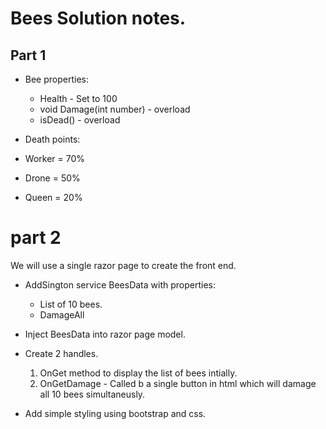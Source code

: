 # Bees Solution notes.

## Part 1
* Bee properties:
  * Health - Set to 100
  * void Damage(int number) - overload
  * isDead() - overload

* Death points:
 * Worker = 70%
 * Drone = 50%
 * Queen = 20%


# part 2

We will use a single razor page to create the front end.

* AddSington service BeesData with properties:
  * List of 10 bees.
  * DamageAll

* Inject BeesData into razor page model.
* Create 2 handles.
  1. OnGet method to display the list of bees intially.
  2. OnGetDamage - Called b a single button in html which will damage all 10 bees simultaneusly.

* Add simple styling using bootstrap and css.

